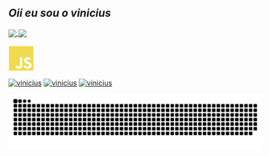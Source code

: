    
 ## *Oii eu sou o vinicius*            

<div>
  <a href="https://github.com/euovinicius">
  <img height="180em"   align="center" src="https://github-readme-stats.vercel.app/api?username=euovinicius&show_icons=true&theme=tokyonight&include_all_commits=true&count_private=true"/>
  <img height="180em"  align="center" src="https://github-readme-stats.vercel.app/api/top-langs/?username=ellen2121&&layout=compact&hide=shell&theme=tokyonight"/>

 <br />
 <br />    

<img align="left" width="50" height="50" src="https://raw.githubusercontent.com/devicons/devicon/master/icons/javascript/javascript-plain.svg">   
<br />
<br />
<br />


[![vinicius](https://img.shields.io/badge/LinkedIn-0077B5?style=for-the-badge&logo=linkedin&logoColor=white)](https://www.linkedin.com/in/vinicius-almeida-b06729216/) 
[![vinicius](https://img.shields.io/badge/Instagram-E4405F?style=for-the-badge&logo=instagram&logoColor=white)](https://www.instagram.com/euovinicin/) [![vinicius](https://img.shields.io/badge/Microsoft_Outlook-0078D4?style=for-the-badge&logo=microsoft-outlook&logoColor=white)](<https://outlook.live.com/mail/vinicius20204@hotmail.com.br>) 


![Snake animation](https://github.com/ellen2121/ellen2121/blob/output/github-contribution-grid-snake.svg)



